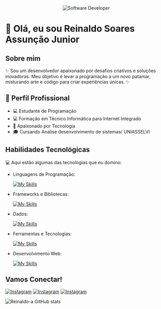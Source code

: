 <div align="center">
  <img src="https://i.pinimg.com/originals/0f/25/e4/0f25e4668c1c7740b5ed41835339d67f.gif" alt="Software Developer">
</div>

# 🚀 Olá, eu sou Reinaldo Soares Assunção Junior

## Sobre mim

✨ Sou um desenvolvedor apaixonado por desafios criativos e soluções inovadoras. Meu objetivo é levar a programação a um novo patamar, misturando arte e código para criar experiências únicas. ✨

## 💼 Perfil Profissional

- 💻 Estudante de Programação
- 💻 Formação em Técnico Informática para Internet Integrado
- 🌱 Apaixonado por Tecnologia
- 🎓 Cursando Analise desenvolvimento de sistemas/ UNIASSELVI 
  
## Habilidades Tecnológicas

💻 Aqui estão algumas das tecnologias que eu domino:

-  Linguagens de Programação: 

    [![My Skills](https://skillicons.dev/icons?i=php,javascript,python,c)](https://skillicons.dev)
- Frameworks e Bibliotecas: 

    [![My Skills](https://skillicons.dev/icons?i=laravel,bootstrap,wordpress)](https://skillicons.dev)
- Dados: 

    [![My Skills](https://skillicons.dev/icons?i=mysql,firebase)](https://skillicons.dev)
- Ferramentas e Tecnologias: 

    [![My Skills](https://skillicons.dev/icons?i=git,github,vscode,arduino)](https://skillicons.dev)
- Desenvolvimento Web:

    [![My Skills](https://skillicons.dev/icons?i=php,html,css)](https://skillicons.dev) 

## Vamos Conectar!

[![Instagram](https://img.shields.io/badge/Instagram-E4405F?style=for-the-badge&logo=instagram&logoColor=white)](https://www.instagram.com/r.junior_26/)
[![Instagram](https://img.shields.io/badge/77999636018-25D366?style=for-the-badge&logo=whatsapp&logoColor=white)](https://wa.me/qr/Y27BAVGQT5VHE1)
[![Instagram](https://img.shields.io/badge/-juniorescopa@gmail.com-D14836?style=for-the-badge&logo=gmail&logoColor=white)](https://juniorescopa@gmail.com)

![Reinaldo-a GitHub stats](https://github-readme-stats.vercel.app/api?username=Reinaldo-a&show_icons=true&theme=radical)
